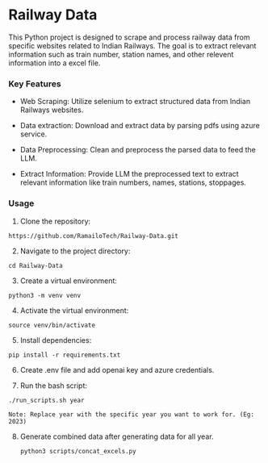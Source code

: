 # Railway Data

This Python project is designed to scrape and process railway data from specific websites related to Indian Railways. The goal is to extract relevant information such as train number, station names, and other relevent information into a excel file.

### Key Features

- Web Scraping: Utilize selenium to extract structured data from Indian Railways websites.

* Data extraction: Download and extract data by parsing pdfs using azure service.

* Data Preprocessing: Clean and preprocess the parsed data to feed the LLM.

* Extract Information: Provide LLM the preprocessed text to extract relevant information like train numbers, names, stations, stoppages.

### Usage

1. Clone the repository:

`https://github.com/RamailoTech/Railway-Data.git`

2. Navigate to the project directory:

`cd Railway-Data`

3. Create a virtual environment:

`python3 -m venv venv`

4. Activate the virtual environment:

`source venv/bin/activate`

5. Install dependencies:

`pip install -r requirements.txt`

6. Create .env file and add openai key and azure credentials.

7. Run the bash script:

`./run_scripts.sh year`

    Note: Replace year with the specific year you want to work for. (Eg: 2023)

8. Generate combined data after generating data for all year.

   `python3 scripts/concat_excels.py`
